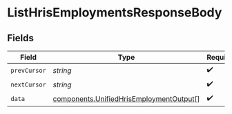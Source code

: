 # ListHrisEmploymentsResponseBody


## Fields

| Field                                                                                              | Type                                                                                               | Required                                                                                           | Description                                                                                        |
| -------------------------------------------------------------------------------------------------- | -------------------------------------------------------------------------------------------------- | -------------------------------------------------------------------------------------------------- | -------------------------------------------------------------------------------------------------- |
| `prevCursor`                                                                                       | *string*                                                                                           | :heavy_check_mark:                                                                                 | N/A                                                                                                |
| `nextCursor`                                                                                       | *string*                                                                                           | :heavy_check_mark:                                                                                 | N/A                                                                                                |
| `data`                                                                                             | [components.UnifiedHrisEmploymentOutput](../../models/components/unifiedhrisemploymentoutput.md)[] | :heavy_check_mark:                                                                                 | N/A                                                                                                |